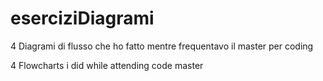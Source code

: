 # eserciziDiagrami
4 Diagrami di flusso che ho fatto mentre frequentavo il master per coding


4 Flowcharts i did while attending code master
